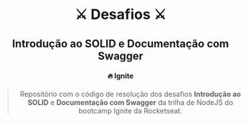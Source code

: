<div align="center">
  <h1>⚔ Desafios ⚔</h1>
  <h2>Introdução ao SOLID e Documentação com Swagger</h2>
  <h4>🔥 Ignite</h4>

  > Repositório com o código de resolução dos desafios **Introdução ao SOLID** e **Documentação com Swagger** da trilha de NodeJS do bootcamp Ignite da Rocketseat.
</div>

